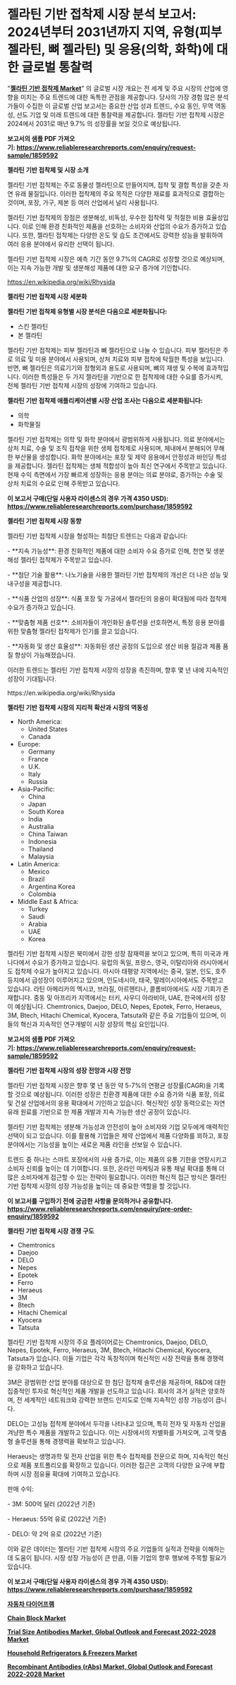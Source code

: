<p><h1>젤라틴 기반 접착제 시장 분석 보고서: 2024년부터 2031년까지 지역, 유형(피부 젤라틴, 뼈 젤라틴) 및 응용(의학, 화학)에 대한 글로벌 통찰력</h1></p><p>"<strong><a href="https://www.reliableresearchreports.com/gelatin-based-adhesive-r1859592">젤라틴 기반 접착제 Market</a></strong>" 의 글로벌 시장 개요는 전 세계 및 주요 시장의 산업에 영향을 미치는 주요 트렌드에 대한 독특한 관점을 제공합니다. 당사의 가장 경험 많은 분석가들이 수집한 이 글로벌 산업 보고서는 중요한 산업 성과 트렌드, 수요 동인, 무역 역동성, 선도 기업 및 미래 트렌드에 대한 통찰력을 제공합니다. 젤라틴 기반 접착제 시장은 2024에서 2031로 매년 9.7% 의 성장률을 보일 것으로 예상됩니다.</p>
<p><strong>보고서의 샘플 PDF 가져오기:&nbsp;<a href="https://www.reliableresearchreports.com/enquiry/request-sample/1859592">https://www.reliableresearchreports.com/enquiry/request-sample/1859592</a></strong></p>
<p><strong>젤라틴 기반 접착제 및 시장 소개</strong></p>
<p><p>젤라틴 기반 접착제는 주로 동물성 젤라틴으로 만들어지며, 접착 및 결합 특성을 갖춘 자연 유래 물질입니다. 이러한 접착제의 주요 목적은 다양한 재료를 효과적으로 결합하는 것이며, 포장, 가구, 제본 등 여러 산업에서 널리 사용됩니다.</p><p>젤라틴 기반 접착제의 장점은 생분해성, 비독성, 우수한 접착력 및 적절한 비용 효율성입니다. 이로 인해 환경 친화적인 제품을 선호하는 소비자와 산업의 수요가 증가하고 있습니다. 또한, 젤라틴 접착제는 다양한 온도 및 습도 조건에서도 강력한 성능을 발휘하여 여러 응용 분야에서 유리한 선택이 됩니다.</p><p>젤라틴 기반 접착제 시장은 예측 기간 동안 9.7%의 CAGR로 성장할 것으로 예상되며, 이는 지속 가능한 개발 및 생분해성 제품에 대한 요구 증가에 기인합니다.</p></p>
<p><a href="https://en.wikipedia.org/wiki/Rhysida">https://en.wikipedia.org/wiki/Rhysida</a></p>
<p><strong>젤라틴 기반 접착제 시장 세분화</strong></p>
<p><strong>젤라틴 기반 접착제 유형별 시장 분석은 다음으로 세분화됩니다:</strong></p>
<p><ul><li>스킨 젤라틴</li><li>본 젤라틴</li></ul></p>
<p><p>젤라틴 기반 접착제는 피부 젤라틴과 뼈 젤라틴으로 나눌 수 있습니다. 피부 젤라틴은 주로 의료 및 미용 분야에서 사용되며, 상처 치료와 피부 접착에 탁월한 특성을 보입니다. 반면, 뼈 젤라틴은 의료기기와 정형외과 용도로 사용되며, 뼈의 재생 및 수복에 효과적입니다. 이러한 특성들은 두 가지 젤라틴을 기반으로 한 접착제에 대한 수요를 증가시켜, 전체 젤라틴 기반 접착제 시장의 성장에 기여하고 있습니다.</p></p>
<p><strong>젤라틴 기반 접착제 애플리케이션별 시장 산업 조사는 다음으로 세분화됩니다:</strong></p>
<p><ul><li>의학</li><li>화학물질</li></ul></p>
<p><p>젤라틴 기반 접착제는 의학 및 화학 분야에서 광범위하게 사용됩니다. 의료 분야에서는 상처 치료, 수술 및 조직 접착을 위한 생체 접착제로 사용되며, 체내에서 분해되어 무해한 부산물을 생성합니다. 화학 분야에서는 포장 및 제약 응용에서 안정성과 바인딩 특성을 제공합니다. 젤라틴 접착제는 생체 적합성이 높아 최신 연구에서 주목받고 있습니다. 현재 수익 측면에서 가장 빠르게 성장하는 응용 분야는 의료 분야로, 증가하는 수술 및 상처 치료의 수요로 인해 주목받고 있습니다.</p></p>
<p><strong>이 보고서 구매(단일 사용자 라이센스의 경우 가격 4350 USD): <a href="https://www.reliableresearchreports.com/purchase/1859592">https://www.reliableresearchreports.com/purchase/1859592</a></strong></p>
<p><strong>젤라틴 기반 접착제 시장 동향</strong></p>
<p><p>젤라틴 기반 접착제 시장을 형성하는 최첨단 트렌드는 다음과 같습니다:</p><p>- **지속 가능성**: 환경 친화적인 제품에 대한 소비자 수요 증가로 인해, 천연 및 생분해성 젤라틴 접착제가 주목받고 있습니다.</p><p>  </p><p>- **첨단 기술 활용**: 나노기술을 사용한 젤라틴 기반 접착제의 개선은 더 나은 성능 및 내구성을 제공합니다.</p><p>- **식품 산업의 성장**: 식품 포장 및 가공에서 젤라틴의 응용이 확대됨에 따라 접착제 수요가 증가하고 있습니다.</p><p>- **맞춤형 제품 선호**: 소비자들이 개인화된 솔루션을 선호하면서, 특정 응용 분야를 위한 맞춤형 젤라틴 접착제가 인기를 끌고 있습니다.</p><p>- **자동화 및 생산 효율성**: 자동화된 생산 공정의 도입으로 생산 비용 절감과 제품 품질 향상이 가능해졌습니다.</p><p>이러한 트렌드는 젤라틴 기반 접착제 시장의 성장을 촉진하며, 향후 몇 년 내에 지속적인 성장이 기대됩니다.</p></p>
<p>https://en.wikipedia.org/wiki/Rhysida</p>
<p><strong>젤라틴 기반 접착제 시장의 지리적 확산과 시장의 역동성</strong></p>
<p><ul>
    <li>
        North America:
        <ul>
            <li>United States</li>
            <li>Canada</li>
        </ul>
    </li>
    <li>
        Europe:
        <ul>
            <li>Germany</li>
            <li>France</li>
            <li>U.K.</li>
            <li>Italy</li>
            <li>Russia</li>
        </ul>
    </li>
    <li>
        Asia-Pacific:
        <ul>
            <li>China</li>
            <li>Japan</li>
            <li>South Korea</li>
            <li>India</li>
            <li>Australia</li>
            <li>China Taiwan</li>
            <li>Indonesia</li>
            <li>Thailand</li>
            <li>Malaysia</li>
        </ul>
    </li>
    <li>
        Latin America:
        <ul>
            <li>Mexico</li>
            <li>Brazil</li>
            <li>Argentina Korea</li>
            <li>Colombia</li>
        </ul>
    </li>
    <li>
        Middle East & Africa:
        <ul>
            <li>Turkey</li>
            <li>Saudi</li>
            <li>Arabia</li>
            <li>UAE</li>
            <li>Korea</li>
        </ul>
    </li>
    </ul></p>
<p><p>젤라틴 기반 접착제 시장은 북미에서 강한 성장 잠재력을 보이고 있으며, 특히 미국과 캐나다에서 수요가 증가하고 있습니다. 유럽의 독일, 프랑스, 영국, 이탈리아와 러시아에서도 접착제 수요가 높아지고 있습니다. 아시아 태평양 지역에서는 중국, 일본, 인도, 호주 등지에서 급성장이 이루어지고 있으며, 인도네시아, 태국, 말레이시아에서도 주목받고 있습니다. 라틴 아메리카의 멕시코, 브라질, 아르헨티나, 콜롬비아에서도 시장 기회가 존재합니다. 중동 및 아프리카 지역에서는 터키, 사우디 아라비아, UAE, 한국에서의 성장이 예상됩니다. Chemtronics, Daejoo, DELO, Nepes, Epotek, Ferro, Heraeus, 3M, Btech, Hitachi Chemical, Kyocera, Tatsuta와 같은 주요 기업들이 있으며, 이들의 혁신과 지속적인 연구개발이 시장 성장의 핵심 요인입니다.</p></p>
<p><strong>보고서의 샘플 PDF 가져오기:&nbsp;<a href="https://www.reliableresearchreports.com/enquiry/request-sample/1859592">https://www.reliableresearchreports.com/enquiry/request-sample/1859592</a></strong></p>
<p><strong>젤라틴 기반 접착제 시장의 성장 전망과 시장 전망</strong></p>
<p><p>젤라틴 기반 접착제 시장은 향후 몇 년 동안 약 5-7%의 연평균 성장률(CAGR)을 기록할 것으로 예상됩니다. 이러한 성장은 친환경 제품에 대한 수요 증가와 식품 포장, 의료 및 건설 산업에서의 응용 확대에서 기인하고 있습니다. 혁신적인 성장 동력으로는 자연 유래 원료를 기반으로 한 제품 개발과 지속 가능한 생산 공정이 있습니다.</p><p>젤라틴 기반 접착제는 생분해 가능성과 안전성이 높아 소비자와 기업 모두에게 매력적인 선택이 되고 있습니다. 이를 활용해 기업들은 제약 산업에서 제품 다양화를 꾀하고, 포장 분야에서는 기능성을 높이는 새로운 제품 라인을 선보일 수 있습니다.</p><p>트렌드 중 하나는 스마트 포장에서의 사용 증가로, 이는 제품의 유통 기한을 연장시키고 소비자 신뢰를 높이는 데 기여합니다. 또한, 온라인 마케팅과 유통 채널 확대를 통해 더 많은 소비자에게 접근할 수 있는 전략이 필요합니다. 이러한 혁신적 접근 방식은 젤라틴 기반 접착제 시장의 성장 가능성을 높이는 데 중요한 역할을 할 것입니다.</p></p>
<p><strong>이 보고서를 구입하기 전에 궁금한 사항을 문의하거나 공유합니다. <a href="https://www.reliableresearchreports.com/enquiry/pre-order-enquiry/1859592">https://www.reliableresearchreports.com/enquiry/pre-order-enquiry/1859592</a></strong></p>
<p><strong>젤라틴 기반 접착제 시장 경쟁 구도</strong></p>
<p><ul><li>Chemtronics</li><li>Daejoo</li><li>DELO</li><li>Nepes</li><li>Epotek</li><li>Ferro</li><li>Heraeus</li><li>3M</li><li>Btech</li><li>Hitachi Chemical</li><li>Kyocera</li><li>Tatsuta</li></ul></p>
<p><p>젤라틴 기반 접착제 시장의 주요 플레이어로는 Chemtronics, Daejoo, DELO, Nepes, Epotek, Ferro, Heraeus, 3M, Btech, Hitachi Chemical, Kyocera, Tatsuta가 있습니다. 이들 기업은 각각 독창적이며 혁신적인 시장 전략을 통해 경쟁력을 강화하고 있습니다.</p><p>3M은 광범위한 산업 분야를 대상으로 한 첨단 접착제 솔루션을 제공하며, R&D에 대한 집중적인 투자로 혁신적인 제품 개발을 선도하고 있습니다. 회사의 과거 실적은 양호하며, 전 세계적인 네트워크와 강력한 브랜드 인지도로 인해 지속적인 성장 가능성이 큽니다.</p><p>DELO는 고성능 접착제 분야에서 두각을 나타내고 있으며, 특히 전자 및 자동차 산업을 겨냥한 특수 제품을 개발하고 있습니다. 이는 시장에서의 차별화를 가져오며, 고객 맞춤형 솔루션을 통해 경쟁력을 확보하고 있습니다.</p><p>Heraeus는 생명과학 및 전자 산업을 위한 특수 접착제를 전문으로 하며, 지속적인 혁신으로 제품 포트폴리오를 확장하고 있습니다. 이러한 접근은 고객의 다양한 요구에 부합하며 시장 점유율 확대에 기여하고 있습니다.</p><p>판매 수익:</p><p>- 3M: 500억 달러 (2022년 기준)</p><p>- Heraeus: 55억 유로 (2022년 기준)</p><p>- DELO: 약 2억 유로 (2022년 기준)</p><p>이와 같은 데이터는 젤라틴 기반 접착제 시장의 주요 기업들의 실적과 전략을 이해하는 데 도움이 됩니다. 시장 성장 가능성이 큰 만큼, 이들 기업의 향후 행보에 주목할 필요가 있습니다.</p></p>
<p><strong>이 보고서 구매(단일 사용자 라이센스의 경우 가격 4350 USD): <a href="https://www.reliableresearchreports.com/purchase/1859592">https://www.reliableresearchreports.com/purchase/1859592</a></strong></p>
<p><strong><p><a href="https://github.com/sougarounis/Market-Research-Report-List-6/blob/main/2517722108456.md">자동차 다이어프램</a></p><p><a href="https://www.linkedin.com/pulse/chain-block-market-size-growth-industry-analysis-segmentation-omr5e?trackingId=k1g0ZdwYTZmSC5fADEa8kg%3D%3D">Chain Block Market</a></p><p><a href="https://github.com/gdfhhhj/Market-Research-Report-List-6/blob/main/trial-size-antibodies-market-global-outlook-and-forecast-2022-2028-market.md">Trial Size Antibodies Market, Global Outlook and Forecast 2022-2028 Market</a></p><p><a href="https://issuu.com/reportprime-2/docs/household-refrigerators-freezers-ma_4121deab114d23">Household Refrigerators & Freezers Market</a></p><p><a href="https://github.com/RichRobinson5/Market-Research-Report-List-6/blob/main/recombinant-antibodies-rabs-market-global-outlook-and-forecast-2022-2028-market.md">Recombinant Antibodies (rAbs) Market, Global Outlook and Forecast 2022-2028 Market</a></p></strong></p>
<p></p>